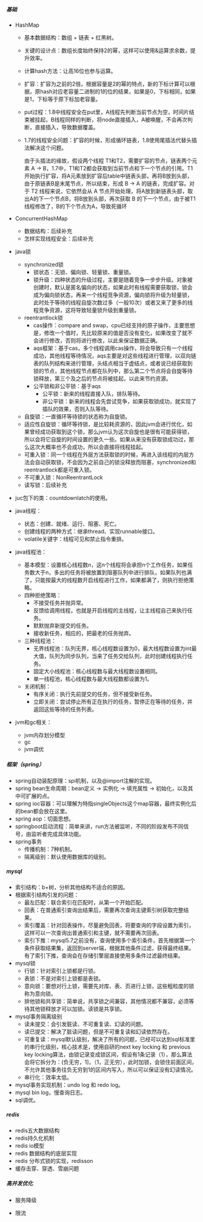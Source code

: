 #####    基础

- HashMap

  - 基本数据结构：数组 + 链表 + 红黑树。
  
  - 关键的设计点：数组长度始终保持2的幂，这样可以使用&运算求余数，提升效率。
  
  - 计算hash方法：让高16位也参与运算。
  
  - 扩容：扩容为之前的2倍，根据容量是2的幂的特点，新的下标计算可以根据，原hash对应老容量二进制的1的位的结果，如果是0，下标相同，如果是1，下标等于原下标加老容量。
  
  - put过程：1.8中线程安全在put里，A线程先判断当前节点为空，时间片结束被挂起，B线程同样的判断，将node直接插入，A被唤醒，不会再次判断，直接插入，导致数据覆盖。
  
  - 1.7的线程安全问题：扩容的时候，形成循环链表，1.8使用尾插法代替头插法解决这个问题。
  
    由于头插法的缘故，假设两个线程 T1和T2，需要扩容的节点，链表两个元素 A -> B，1.7中，T1和T2都会获取到当前节点和下一个节点的引用。T1开始执行扩容，将A元素放到扩容后table中链表头部，再将B放到头部，由于原链表B是末尾节点，所以结束，形成 B -> A 的链表，完成扩容。对于 T2 线程来说，它依然会从 A 节点开始处理，将A放到新链表头部，取出A的下一个节点B，将B放到头部，再次获取 B 的下一个节点，由于被T1线程修改了，B的下个节点为A，导致死循环
- ConcurrentHashMap

  - 数据结构：后续补充
  - 怎样实现线程安全：后续补充
- java锁

  - synchronized锁
    - 锁状态：无锁、偏向锁、轻量锁、重量锁。
    - 锁升级：四种状态的升级过程，主要是随着竞争一步步升级。对象被创建时，默认是匿名偏向的状态，如果此时有线程需要获取锁，锁会成为偏向锁状态，再来一个线程竞争资源，偏向锁将升级为轻量锁，此时处于等待的线程自旋次数过多（一般10次）或者又来了更多的线程竞争资源，这将导致轻量锁升级到重量锁。
  - reentrantlock锁
    - cas操作：compare and swap，cpu已经支持的原子操作，主要思想是，修改一个值时，先比较原来的值是否没有变化，如果改变了就不会进行修改，否则将进行修改，以此来保证数据正确。
    - aqs框架：基于cas，多个线程调用cas操作，将会导致只有一个线程成功，其他线程等待情况，aqs主要是对这些线程进行管理，以双向链表的队列结构来进行管理，头结点相当于虚结点，或者说已经获取到锁的节点，其他线程节点都在队列中，那么第二个节点将会自旋等待锁释放，第三个及之后的节点将被挂起，以此来节约资源。
    - 公平锁和非公平锁：基于aqs
      - 公平锁：新来的线程直接入队，排队等待。
      - 非公平锁：新来的线程会先尝试竞争，如果获取锁成功，就实现了插队的效果，否则入队等待。
  - 自旋锁：一直循环等待锁的状态称为自旋锁。
  - 适应性自旋锁：循环等待锁，是比较耗资源的，因此jvm会进行优化，如果曾经成功获取到这个锁，那么jvm认为这次自旋也是很有可能获得锁，所以会将它自旋的时间设置的更久一些。如果从来没有获取锁成功过，那么这次大概率也不会成功，所以会直接将线程挂起。
  - 可重入锁：同一个线程在外层方法获取锁的时候，再进入该线程的内层方法会自动获取锁，不会因为之前自己的锁没释放而阻塞，synchronized和reentrantlock都是可重入锁。
  - 不可重入锁：NonReentrantLock
  - 读写锁：后续补充
- juc包下的类：countdownlatch的使用。
- java线程：

  - 状态：创建、就绪、运行、阻塞、死亡。
  - 创建线程的两种方式：继承thread、实现runnable接口。
  - volatile关键字：线程可见和禁止指令重排。
- java线程池：

  - 基本模型：设置核心线程数n，这n个线程将会承担n个工作任务，如果任务数大于n，多出的任务将被放置到阻塞队列中进行排队，如果队列也满了，只能按最大的线程数开启线程进行工作，如果都满了，则执行拒绝策略。
  - 四种拒绝策略：
    - 不接受任务并抛异常。
    - 反馈给调用线程，也就是开启线程的主线程，让主线程自己来执行任务。
    - 默默抛弃新提交的任务。
    - 接收新任务，相应的，把最老的任务抛弃。
  - 三种线程池：
    - 无界线程池：队列无界，核心线程数设置为0，最大线程数设置为int最大值，队列为同步队列，当来了任务交给队列，此时创建线程执行任务。
    - 固定大小线程池：核心线程数与最大线程数设置相同。
    - 单一线程池，核心线程数与最大线程数都设置为1。
  - 关闭机制：
    - 有序关闭：执行先前提交的任务，但不接受新任务。
    - 立即关闭：尝试停止所有正在执行的任务，暂停正在等待的任务，并返回这些等待的任务列表。
- jvm和gc相关：
  - jvm内存划分模型
  - gc
  - jvm调优

##### 框架（spring）

- spring自动装配原理：spi机制，以及@import注解的实现。
- spring bean生命周期：bean定义 -> 实例化 -> 填充属性 -> 初始化，以及其中可扩展的点。
- spring ioc容器：可以理解为特指singleObjects这个map容器，最终实例化后的bean都会放在这里。
- spring aop：切面思想。
- springboot启动流程：简单来讲，run方法被监听，不同的阶段发布不同信号，由监听者完成具体功能。
- spring事务
  - 传播机制：7种机制。
  - 隔离级别：默认使用数据库的级别。

##### mysql

- 索引结构：b+树，分析其他结构不适合的原因。
- 根据索引结构引发的问题：
  - 最左匹配：联合索引在匹配时，从第一个开始匹配。
  - 回表：在普通索引查询出结果后，需要再次查询主键索引树获取完整结果。
  - 索引覆盖：针对回表操作，尽量避免回表，将要查询的字段设置为索引，这样可以一次查询出普通索引和主键，就不需要再次回表。
  - 索引下推：mysql5.7之前没有，查询使用多个索引条件，首先根据第一个条件获取结果集，返回到server端，根据其他条件过滤，获得最终结果。有了索引下推，查询会在存储引擎层直接使用多条件过滤最终结果。
- mysql锁
  - 行锁：针对索引上锁都是行锁。
  - 表锁：不是对索引上锁都是表锁。
  - 意向锁：要想对行上锁，需要先对库、表、页进行上锁，这些粗粒度的锁称为意向锁。
  - 排他锁和共享锁：简单说，共享锁之间兼容，其他情况都不兼容，必须等待其他锁释放才可以加锁。读锁是共享锁。
- mysql事务隔离级别
  - 读未提交：会引发脏读、不可重复读、幻读的问题。
  - 读已提交：解决了脏读问题，但是不可重复读和幻读依然存在。
  - 可重复读：mysql默认级别，解决了所有的问题，已经可以达到sql标准里的串行化级别，核心技术是，使用自研的next key locking 和 previous key locking算法，由锁记录变成锁区间，假设有1条记录（1），那么算法会将它拆分为：(负无穷，1]，（1，正无穷），此时加锁，会锁住前面区间，不允许其他事务往负无穷到1的区间内写入，所以可以保证没有幻读情况。
  - 串行化：效率太低。
- mysql事务实现机制：undo log 和 redo log。
- mysql bin log，慢查询日志。
- sql调优。

##### redis

- redis五大数据结构
- redis持久化机制
- redis io模型
- redis 数据结构的底层实现
- redis 分布式锁的实现，redisson
- 缓存击穿、穿透、雪崩问题

##### 高并发优化

- 服务降级

- 限流

  

  

